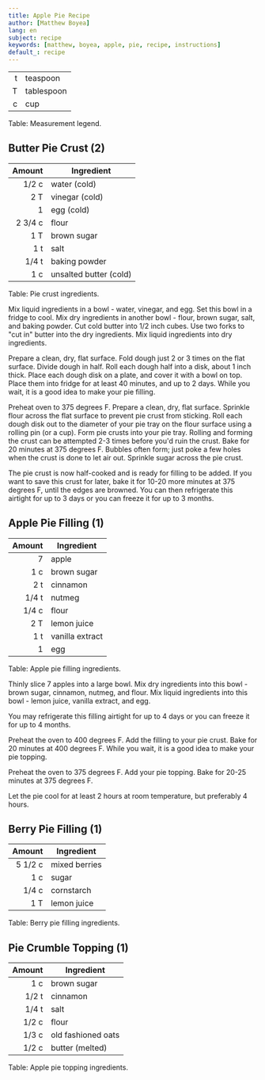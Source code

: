 ```yaml
---
title: Apple Pie Recipe
author: [Matthew Boyea]
lang: en
subject: recipe
keywords: [matthew, boyea, apple, pie, recipe, instructions]
default_: recipe
---
```


|||
| ---:| --- |
|t|teaspoon|
|T|tablespoon|
|c|cup|

Table: Measurement legend.

## Butter Pie Crust (2)

|Amount|Ingredient|
| ---:| --- |
|1/2 c|water (cold)|
|2 T|vinegar (cold)|
|1|egg (cold)|
|2 3/4 c|flour|
|1 T|brown sugar|
|1 t|salt|
|1/4 t|baking powder|
|1 c|unsalted butter (cold)|

Table: Pie crust ingredients.

Mix liquid ingredients in a bowl - water, vinegar, and egg.
Set this bowl in a fridge to cool.
Mix dry ingredients in another bowl - flour, brown sugar, salt, and baking powder.
Cut cold butter into 1/2 inch cubes.
Use two forks to "cut in" butter into the dry ingredients.
Mix liquid ingredients into dry ingredients.

Prepare a clean, dry, flat surface.
Fold dough just 2 or 3 times on the flat surface.
Divide dough in half.
Roll each dough half into a disk, about 1 inch thick.
Place each dough disk on a plate, and cover it with a bowl on top.
Place them into fridge for at least 40 minutes, and up to 2 days.
While you wait, it is a good idea to make your pie filling.

Preheat oven to 375 degrees F.
Prepare a clean, dry, flat surface.
Sprinkle flour across the flat surface to prevent pie crust from sticking.
Roll each dough disk out to the diameter of your pie tray on the flour surface using a rolling pin (or a cup).
Form pie crusts into your pie tray.
Rolling and forming the crust can be attempted 2-3 times before you'd ruin the crust.
Bake for 20 minutes at 375 degrees F.
Bubbles often form; just poke a few holes when the crust is done to let air out.
Sprinkle sugar across the pie crust.

The pie crust is now half-cooked and is ready for filling to be added.
If you want to save this crust for later, bake it for 10-20 more minutes at 375 degrees F, until the edges are browned.
You can then refrigerate this airtight for up to 3 days or you can freeze it for up to 3 months.

## Apple Pie Filling (1)

|Amount|Ingredient|
| ---:| --- |
|7|apple|
|1 c|brown sugar|
|2 t|cinnamon|
|1/4 t|nutmeg|
|1/4 c|flour|
|2 T|lemon juice|
|1 t|vanilla extract|
|1|egg|

Table: Apple pie filling ingredients.

Thinly slice 7 apples into a large bowl.
Mix dry ingredients into this bowl - brown sugar, cinnamon, nutmeg, and flour.
Mix liquid ingredients into this bowl - lemon juice, vanilla extract, and egg.

You may refrigerate this filling airtight for up to 4 days or you can freeze it for up to 4 months.

Preheat the oven to 400 degrees F.
Add the filling to your pie crust.
Bake for 20 minutes at 400 degrees F.
While you wait, it is a good idea to make your pie topping.

Preheat the oven to 375 degrees F.
Add your pie topping.
Bake for 20-25 minutes at 375 degrees F.

Let the pie cool for at least 2 hours at room temperature, but preferably 4 hours.

## Berry Pie Filling (1)

|Amount|Ingredient|
| ---:| --- |
|5 1/2 c|mixed berries|
|1 c|sugar|
|1/4 c|cornstarch|
|1 T|lemon juice|

Table: Berry pie filling ingredients.

## Pie Crumble Topping (1)

|Amount|Ingredient|
| ---:| --- |
|1 c|brown sugar|
|1/2 t|cinnamon|
|1/4 t|salt|
|1/2 c|flour|
|1/3 c|old fashioned oats|
|1/2 c|butter (melted)|

Table: Apple pie topping ingredients.
